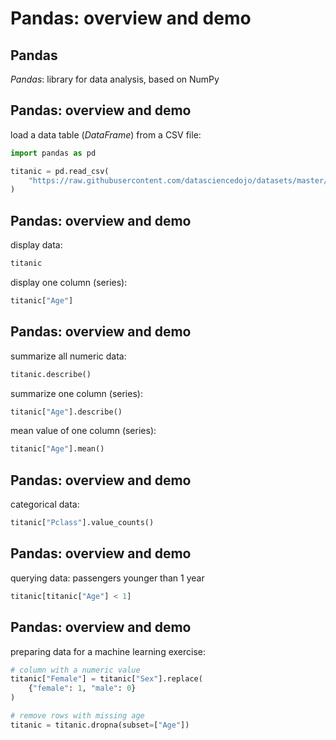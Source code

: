 # Pandas: overview and demo

## Pandas

_Pandas_: library for data analysis, based on NumPy

## Pandas: overview and demo

load a data table (_DataFrame_) from a CSV file:

```py
import pandas as pd

titanic = pd.read_csv(
    "https://raw.githubusercontent.com/datasciencedojo/datasets/master/titanic.csv"
)
```

## Pandas: overview and demo

display data:

```py
titanic
```

display one column (series):

```py
titanic["Age"]
```

## Pandas: overview and demo

summarize all numeric data:

```py
titanic.describe()
```

summarize one column (series):

```py
titanic["Age"].describe()
```

mean value of one column (series):

```py
titanic["Age"].mean()
```

## Pandas: overview and demo

categorical data:

```py
titanic["Pclass"].value_counts()
```

## Pandas: overview and demo

querying data: passengers younger than 1 year

```py
titanic[titanic["Age"] < 1]
```

## Pandas: overview and demo

preparing data for a machine learning exercise:

```py
# column with a numeric value
titanic["Female"] = titanic["Sex"].replace(
    {"female": 1, "male": 0}
)

# remove rows with missing age
titanic = titanic.dropna(subset=["Age"])
```
